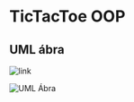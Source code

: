 # TicTacToe OOP

## UML ábra

![link](https://app.diagrams.net/#G1-cS2I1Zk9Oz4BzpV4dO5-oUE9D_esIye#%7B%22pageId%22%3A%22hltCvTtFM5MoiseF96kt%22%7D)

![UML Ábra](UML.png, "UML Ábra")